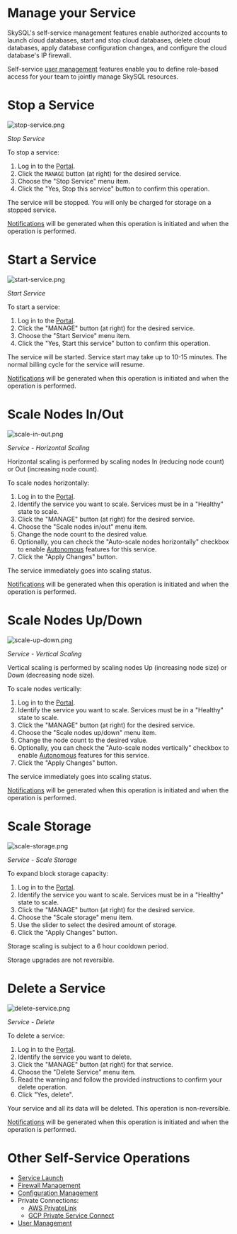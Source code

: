 # Manage your Service

SkySQL's self-service management features enable authorized accounts to launch cloud databases, start and stop cloud databases, delete cloud databases, apply database configuration changes, and configure the cloud database's IP firewall.

Self-service [user management](<../Security/Managing Portal Users.md>) features enable you to define role-based access for your team to jointly manage SkySQL resources.

# Stop a Service

![stop-service.png](stop-service.png)

*Stop Service*

To stop a service:

1. Log in to the [Portal](https://app.skysql.com/dashboard).
2. Click the `MANAGE` button (at right) for the desired service.
3. Choose the "Stop Service" menu item.
4. Click the "Yes, Stop this service" button to confirm this operation.

The service will be stopped. You will only be charged for storage on a stopped service.

[Notifications](./Notifications.md) will be generated when this operation is initiated and when the operation is performed.

# Start a Service

![start-service.png](start-service.png)

*Start Service*

To start a service:

1. Log in to the [Portal](https://app.skysql.com/dashboard).
2. Click the "MANAGE" button (at right) for the desired service.
3. Choose the "Start Service" menu item.
4. Click the "Yes, Start this service" button to confirm this operation.

The service will be started. Service start may take up to 10-15 minutes. The normal billing cycle for the service will resume.

[Notifications](./Notifications.md) will be generated when this operation is initiated and when the operation is performed.

# Scale Nodes In/Out

![scale-in-out.png](scale-in-out.png)

*Service - Horizontal Scaling*

Horizontal scaling is performed by scaling nodes In (reducing node count) or Out (increasing node count).

To scale nodes horizontally:

1. Log in to the [Portal](https://app.skysql.com/dashboard).
2. Identify the service you want to scale. Services must be in a "Healthy" state to scale.
3. Click the "MANAGE" button (at right) for the desired service.
4. Choose the "Scale nodes in/out" menu item.
5. Change the node count to the desired value.
6. Optionally, you can check the "Auto-scale nodes horizontally" checkbox to enable [Autonomous](<../../Autonomously scale Compute, Storage/>) features for this service.
7. Click the "Apply Changes" button.

The service immediately goes into scaling status.

[Notifications](./Notifications.md) will be generated when this operation is initiated and when the operation is performed.

# Scale Nodes Up/Down

![scale-up-down.png](scale-up-down.png)

*Service - Vertical Scaling*

Vertical scaling is performed by scaling nodes Up (increasing node size) or Down (decreasing node size).

To scale nodes vertically:

1. Log in to the [Portal](https://app.skysql.com/dashboard).
2. Identify the service you want to scale. Services must be in a "Healthy" state to scale.
3. Click the "MANAGE" button (at right) for the desired service.
4. Choose the "Scale nodes up/down" menu item.
5. Change the node count to the desired value.
6. Optionally, you can check the "Auto-scale nodes vertically" checkbox to enable [Autonomous](<../../Autonomously scale Compute, Storage/>) features for this service.
7. Click the "Apply Changes" button.

The service immediately goes into scaling status.

[Notifications](./Notifications.md) will be generated when this operation is initiated and when the operation is performed.

# Scale Storage

![scale-storage.png](scale-storage.png)

*Service - Scale Storage*

To expand block storage capacity:

1. Log in to the [Portal](ttps://app.skysql.com/dashboard).
2. Identify the service you want to scale. Services must be in a "Healthy" state to scale.
3. Click the "MANAGE" button (at right) for the desired service.
4. Choose the "Scale storage" menu item.
5. Use the slider to select the desired amount of storage.
6. Click the "Apply Changes" button.

Storage scaling is subject to a 6 hour cooldown period.

Storage upgrades are not reversible.

# Delete a Service

![delete-service.png](delete-service.png)

*Service - Delete*

To delete a service:

1. Log in to the [Portal](ttps://app.skysql.com/dashboard).
2. Identify the service you want to delete.
3. Click the "MANAGE" button (at right) for that service.
4. Choose the "Delete Service" menu item.
5. Read the warning and follow the provided instructions to confirm your delete operation.
6. Click "Yes, delete".

Your service and all its data will be deleted. This operation is non-reversible.

[Notifications](./Notifications.md) will be generated when this operation is initiated and when the operation is performed.

# Other Self-Service Operations

- [Service Launch](<./Launch page.md>)
- [Firewall Management](<../Security/Configuring Firewall.md>)
- [Configuration Management](<../config/>)
- Private Connections:
    - [AWS PrivateLink](<../Using AWS GCP private VPC connections/Setting up AWS Private Link.md>)
    - [GCP Private Service Connect](<../Using AWS GCP private VPC connections/Setting up GCP Private Service Connect.md>)
- [User Management](<../Security/Managing Portal Users.md>)
